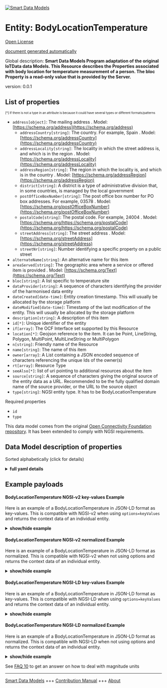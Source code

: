 <!-- 10-Header -->  
[![Smart Data Models](https://smartdatamodels.org/wp-content/uploads/2022/01/SmartDataModels_logo.png "Logo")](https://smartdatamodels.org)  
Entity: BodyLocationTemperature  
===============================<!-- /10-Header -->  
<!-- 15-License -->  
[Open License](https://github.com/smart-data-models//dataModel.OCF/blob/master/BodyLocationTemperature/LICENSE.md)  
[document generated automatically](https://docs.google.com/presentation/d/e/2PACX-1vTs-Ng5dIAwkg91oTTUdt8ua7woBXhPnwavZ0FxgR8BsAI_Ek3C5q97Nd94HS8KhP-r_quD4H0fgyt3/pub?start=false&loop=false&delayms=3000#slide=id.gb715ace035_0_60)  
<!-- /15-License -->  
<!-- 20-Description -->  
Global description: **Smart Data Models Program adaptation of the original IoTData data Models. This Resource describes the Properties associated with body location for temperature measurement of a person. The bloc Property is a read-only value that is provided by the Server.**  
version: 0.0.1  
<!-- /20-Description -->  
<!-- 30-PropertiesList -->  

## List of properties  

<sup><sub>[*] If there is not a type in an attribute is because it could have several types or different formats/patterns</sub></sup>  
- `address[object]`: The mailing address  . Model: [https://schema.org/address](https://schema.org/address)	- `addressCountry[string]`: The country. For example, Spain  . Model: [https://schema.org/addressCountry](https://schema.org/addressCountry)  
	- `addressLocality[string]`: The locality in which the street address is, and which is in the region  . Model: [https://schema.org/addressLocality](https://schema.org/addressLocality)  
	- `addressRegion[string]`: The region in which the locality is, and which is in the country  . Model: [https://schema.org/addressRegion](https://schema.org/addressRegion)  
	- `district[string]`: A district is a type of administrative division that, in some countries, is managed by the local government    
	- `postOfficeBoxNumber[string]`: The post office box number for PO box addresses. For example, 03578  . Model: [https://schema.org/postOfficeBoxNumber](https://schema.org/postOfficeBoxNumber)  
	- `postalCode[string]`: The postal code. For example, 24004  . Model: [https://schema.org/https://schema.org/postalCode](https://schema.org/https://schema.org/postalCode)  
	- `streetAddress[string]`: The street address  . Model: [https://schema.org/streetAddress](https://schema.org/streetAddress)  
	- `streetNr[string]`: Number identifying a specific property on a public street    
- `alternateName[string]`: An alternative name for this item  - `areaServed[string]`: The geographic area where a service or offered item is provided  . Model: [https://schema.org/Text](https://schema.org/Text)- `bloc[string]`: A list specific to temperature site  - `dataProvider[string]`: A sequence of characters identifying the provider of the harmonised data entity  - `dateCreated[date-time]`: Entity creation timestamp. This will usually be allocated by the storage platform  - `dateModified[date-time]`: Timestamp of the last modification of the entity. This will usually be allocated by the storage platform  - `description[string]`: A description of this item  - `id[*]`: Unique identifier of the entity  - `if[array]`: The OCF Interface set supported by this Resource  - `location[*]`: Geojson reference to the item. It can be Point, LineString, Polygon, MultiPoint, MultiLineString or MultiPolygon  - `n[string]`: Friendly name of the Resource  - `name[string]`: The name of this item  - `owner[array]`: A List containing a JSON encoded sequence of characters referencing the unique Ids of the owner(s)  - `rt[array]`: Resource Type  - `seeAlso[*]`: list of uri pointing to additional resources about the item  - `source[string]`: A sequence of characters giving the original source of the entity data as a URL. Recommended to be the fully qualified domain name of the source provider, or the URL to the source object  - `type[string]`: NGSI entity type. It has to be BodyLocationTemperature  <!-- /30-PropertiesList -->  
<!-- 35-RequiredProperties -->  
Required properties  
- `id`  - `type`  <!-- /35-RequiredProperties -->  
<!-- 40-RequiredProperties -->  
This data model comes from the original [Open Connectivity Foundation repository](https://github.com/openconnectivityfoundation/IoTDataModels). It has been extended to comply with NGSI requirements.  
<!-- /40-RequiredProperties -->  
<!-- 50-DataModelHeader -->  
## Data Model description of properties  
Sorted alphabetically (click for details)  
<!-- /50-DataModelHeader -->  
<!-- 60-ModelYaml -->  
<details><summary><strong>full yaml details</strong></summary>    
```yaml  
BodyLocationTemperature:    
  description: Smart Data Models Program adaptation of the original IoTData data Models. This Resource describes the Properties associated with body location for temperature measurement of a person. The bloc Property is a read-only value that is provided by the Server.    
  properties:    
    address:    
      description: The mailing address    
      properties:    
        addressCountry:    
          description: 'The country. For example, Spain'    
          type: string    
          x-ngsi:    
            model: https://schema.org/addressCountry    
            type: Property    
        addressLocality:    
          description: 'The locality in which the street address is, and which is in the region'    
          type: string    
          x-ngsi:    
            model: https://schema.org/addressLocality    
            type: Property    
        addressRegion:    
          description: 'The region in which the locality is, and which is in the country'    
          type: string    
          x-ngsi:    
            model: https://schema.org/addressRegion    
            type: Property    
        district:    
          description: 'A district is a type of administrative division that, in some countries, is managed by the local government'    
          type: string    
          x-ngsi:    
            type: Property    
        postOfficeBoxNumber:    
          description: 'The post office box number for PO box addresses. For example, 03578'    
          type: string    
          x-ngsi:    
            model: https://schema.org/postOfficeBoxNumber    
            type: Property    
        postalCode:    
          description: 'The postal code. For example, 24004'    
          type: string    
          x-ngsi:    
            model: https://schema.org/https://schema.org/postalCode    
            type: Property    
        streetAddress:    
          description: The street address    
          type: string    
          x-ngsi:    
            model: https://schema.org/streetAddress    
            type: Property    
        streetNr:    
          description: Number identifying a specific property on a public street    
          type: string    
          x-ngsi:    
            type: Property    
      type: object    
      x-ngsi:    
        model: https://schema.org/address    
        type: Property    
    alternateName:    
      description: An alternative name for this item    
      type: string    
      x-ngsi:    
        type: Property    
    areaServed:    
      description: The geographic area where a service or offered item is provided    
      type: string    
      x-ngsi:    
        model: https://schema.org/Text    
        type: Property    
    bloc:    
      description: A list specific to temperature site    
      enum:    
        - axillary    
        - body    
        - ear    
        - finger    
        - gitract    
        - mouth    
        - rectum    
        - toe    
        - tympanum    
      readOnly: true    
      type: string    
      x-ngsi:    
        type: Property    
    dataProvider:    
      description: A sequence of characters identifying the provider of the harmonised data entity    
      type: string    
      x-ngsi:    
        type: Property    
    dateCreated:    
      description: Entity creation timestamp. This will usually be allocated by the storage platform    
      format: date-time    
      type: string    
      x-ngsi:    
        type: Property    
    dateModified:    
      description: Timestamp of the last modification of the entity. This will usually be allocated by the storage platform    
      format: date-time    
      type: string    
      x-ngsi:    
        type: Property    
    description:    
      description: A description of this item    
      type: string    
      x-ngsi:    
        type: Property    
    id:    
      anyOf:    
        - description: Identifier format of any NGSI entity    
          maxLength: 256    
          minLength: 1    
          pattern: ^[\w\-\.\{\}\$\+\*\[\]`|~^@!,:\\]+$    
          type: string    
          x-ngsi:    
            type: Property    
        - description: Identifier format of any NGSI entity    
          format: uri    
          type: string    
          x-ngsi:    
            type: Property    
      description: Unique identifier of the entity    
      x-ngsi:    
        type: Property    
    if:    
      description: The OCF Interface set supported by this Resource    
      items:    
        enum:    
          - oic.if.s    
          - oic.if.baseline    
        maxLength: 64    
        type: string    
      minItems: 1    
      readOnly: true    
      type: array    
      uniqueItems: true    
      x-ngsi:    
        type: Property    
    location:    
      description: 'Geojson reference to the item. It can be Point, LineString, Polygon, MultiPoint, MultiLineString or MultiPolygon'    
      oneOf:    
        - description: Geojson reference to the item. Point    
          properties:    
            bbox:    
              items:    
                type: number    
              minItems: 4    
              type: array    
            coordinates:    
              items:    
                type: number    
              minItems: 2    
              type: array    
            type:    
              enum:    
                - Point    
              type: string    
          required:    
            - type    
            - coordinates    
          title: GeoJSON Point    
          type: object    
          x-ngsi:    
            type: GeoProperty    
        - description: Geojson reference to the item. LineString    
          properties:    
            bbox:    
              items:    
                type: number    
              minItems: 4    
              type: array    
            coordinates:    
              items:    
                items:    
                  type: number    
                minItems: 2    
                type: array    
              minItems: 2    
              type: array    
            type:    
              enum:    
                - LineString    
              type: string    
          required:    
            - type    
            - coordinates    
          title: GeoJSON LineString    
          type: object    
          x-ngsi:    
            type: GeoProperty    
        - description: Geojson reference to the item. Polygon    
          properties:    
            bbox:    
              items:    
                type: number    
              minItems: 4    
              type: array    
            coordinates:    
              items:    
                items:    
                  items:    
                    type: number    
                  minItems: 2    
                  type: array    
                minItems: 4    
                type: array    
              type: array    
            type:    
              enum:    
                - Polygon    
              type: string    
          required:    
            - type    
            - coordinates    
          title: GeoJSON Polygon    
          type: object    
          x-ngsi:    
            type: GeoProperty    
        - description: Geojson reference to the item. MultiPoint    
          properties:    
            bbox:    
              items:    
                type: number    
              minItems: 4    
              type: array    
            coordinates:    
              items:    
                items:    
                  type: number    
                minItems: 2    
                type: array    
              type: array    
            type:    
              enum:    
                - MultiPoint    
              type: string    
          required:    
            - type    
            - coordinates    
          title: GeoJSON MultiPoint    
          type: object    
          x-ngsi:    
            type: GeoProperty    
        - description: Geojson reference to the item. MultiLineString    
          properties:    
            bbox:    
              items:    
                type: number    
              minItems: 4    
              type: array    
            coordinates:    
              items:    
                items:    
                  items:    
                    type: number    
                  minItems: 2    
                  type: array    
                minItems: 2    
                type: array    
              type: array    
            type:    
              enum:    
                - MultiLineString    
              type: string    
          required:    
            - type    
            - coordinates    
          title: GeoJSON MultiLineString    
          type: object    
          x-ngsi:    
            type: GeoProperty    
        - description: Geojson reference to the item. MultiLineString    
          properties:    
            bbox:    
              items:    
                type: number    
              minItems: 4    
              type: array    
            coordinates:    
              items:    
                items:    
                  items:    
                    items:    
                      type: number    
                    minItems: 2    
                    type: array    
                  minItems: 4    
                  type: array    
                type: array    
              type: array    
            type:    
              enum:    
                - MultiPolygon    
              type: string    
          required:    
            - type    
            - coordinates    
          title: GeoJSON MultiPolygon    
          type: object    
          x-ngsi:    
            type: GeoProperty    
      x-ngsi:    
        type: GeoProperty    
    n:    
      description: Friendly name of the Resource    
      maxLength: 64    
      readOnly: true    
      type: string    
      x-ngsi:    
        type: Property    
    name:    
      description: The name of this item    
      type: string    
      x-ngsi:    
        type: Property    
    owner:    
      description: A List containing a JSON encoded sequence of characters referencing the unique Ids of the owner(s)    
      items:    
        anyOf:    
          - description: Identifier format of any NGSI entity    
            maxLength: 256    
            minLength: 1    
            pattern: ^[\w\-\.\{\}\$\+\*\[\]`|~^@!,:\\]+$    
            type: string    
            x-ngsi:    
              type: Property    
          - description: Identifier format of any NGSI entity    
            format: uri    
            type: string    
            x-ngsi:    
              type: Property    
        description: Unique identifier of the entity    
        x-ngsi:    
          type: Property    
      type: array    
      x-ngsi:    
        type: Property    
    rt:    
      description: Resource Type    
      items:    
        enum:    
          - oic.r.body.location.temperature    
        maxLength: 64    
        type: string    
      minItems: 1    
      readOnly: true    
      type: array    
      uniqueItems: true    
      x-ngsi:    
        type: Property    
    seeAlso:    
      description: list of uri pointing to additional resources about the item    
      oneOf:    
        - items:    
            format: uri    
            type: string    
          minItems: 1    
          type: array    
        - format: uri    
          type: string    
      x-ngsi:    
        type: Property    
    source:    
      description: 'A sequence of characters giving the original source of the entity data as a URL. Recommended to be the fully qualified domain name of the source provider, or the URL to the source object'    
      type: string    
      x-ngsi:    
        type: Property    
    type:    
      description: NGSI entity type. It has to be BodyLocationTemperature    
      enum:    
        - BodyLocationTemperature    
      type: string    
      x-ngsi:    
        type: Property    
  required:    
    - id    
    - type    
  type: object    
  x-derived-from: https://github.com/OpenInterConnect/IoTDataModels/blob/master/BodyLocationTemperatureResURI.swagger.json    
  x-disclaimer: 'Redistribution and use in source and binary forms, with or without modification, are permitted  provided that the license conditions are met. Copyleft (c) 2022 Contributors to Smart Data Models Program'    
  x-license-url: https://github.com/smart-data-models/dataModel.OCF/blob/master/BodyLocationTemperature/LICENSE.md    
  x-model-schema: https://smart-data-models.github.io/dataModel.IoTDataModels/BodyLocationTemperature/schema.json    
  x-model-tags: OCF    
  x-version: 0.0.1    
```  
</details>    
<!-- /60-ModelYaml -->  
<!-- 70-MiddleNotes -->  
<!-- /70-MiddleNotes -->  
<!-- 80-Examples -->  
## Example payloads    
#### BodyLocationTemperature NGSI-v2 key-values Example    
Here is an example of a BodyLocationTemperature in JSON-LD format as key-values. This is compatible with NGSI-v2 when  using `options=keyValues` and returns the context data of an individual entity.  
<details><summary><strong>show/hide example</strong></summary>    
```json  
{  
    "id": "urn:ngsi-ld:BodyLocationTemperature:id:OJOU:20990699",  
    "dateCreated": "1989-08-03T16:46:41Z",  
    "dateModified": "2000-09-28T16:40:46Z",  
    "source": "Natural machine art Mr anyone allow. Way can each get thank inside. Find fall feeling interest here even particular account.",  
    "name": "Boy crime soldier position boy how. People propert",  
    "alternateName": "Movement wonder security. Into fish life season sometimes. Prove trial value give in.",  
    "description": "Federal entire occur. Now best return. Provide certain type nor check.",  
    "dataProvider": "Floor week authority. Very people play fact ten discuss. Western often pa",  
    "owner": [  
        "urn:ngsi-ld:BodyLocationTemperature:items:DQNB:28110612",  
        "urn:ngsi-ld:BodyLocationTemperature:items:UYGQ:39785325"  
    ],  
    "seeAlso": [  
        "urn:ngsi-ld:BodyLocationTemperature:items:WRKH:23444925"  
    ],  
    "location": {  
        "type": "Point",  
        "coordinates": [  
            87.0870265,  
            8.704007  
        ]  
    },  
    "address": {  
        "streetAddress": "Do past na",  
        "addressLocality": "Allow order design difference. Industr",  
        "addressRegion": "Note doctor table cover partner director five. Building tell kid affect including yeah actually. Require white because boy",  
        "addressCountry": "College before character popular activity. Dream involve level crime structure customer toward.",  
        "postalCode": "Art tax medical out finish too method across. Physical board car quickly. Individual level expect material coach.",  
        "postOfficeBoxNumber": "Unit cultural participant speech nation sign teacher. Ground never west ",  
        "streetNr": "Field minute as final card. Expect occur decide affect.",  
        "district": "Treat put buy. Help stop federal son. Spend full police out away hair."  
    },  
    "areaServed": "Hospital may two. Orde",  
    "rt": [  
        "oic.r.body.location.temperature"  
    ],  
    "bloc": "toe",  
    "n": "Hour ",  
    "if": [  
        "oic.if.s"  
    ],  
    "type": "BodyLocationTemperature"  
}  
```  
</details>  
#### BodyLocationTemperature NGSI-v2 normalized Example    
Here is an example of a BodyLocationTemperature in JSON-LD format as normalized. This is compatible with NGSI-v2 when not using options and returns the context data of an individual entity.  
<details><summary><strong>show/hide example</strong></summary>    
```json  
{  
    "id": "urn:ngsi-ld:BodyLocationTemperature:id:OJOU:20990699",  
    "dateCreated": {  
        "type": "DateTime",  
        "value": "1989-08-03T16:46:41Z"  
    },  
    "dateModified": {  
        "type": "DateTime",  
        "value": "2000-09-28T16:40:46Z"  
    },  
    "source": {  
        "type": "Text",  
        "value": "Natural machine art Mr anyone allow. Way can each get thank inside. Find fall feeling interest here even particular account."  
    },  
    "name": {  
        "type": "Text",  
        "value": "Boy crime soldier position boy how. People propert"  
    },  
    "alternateName": {  
        "type": "Text",  
        "value": "Movement wonder security. Into fish life season sometimes. Prove trial value give in."  
    },  
    "description": {  
        "type": "Text",  
        "value": "Federal entire occur. Now best return. Provide certain type nor check."  
    },  
    "dataProvider": {  
        "type": "Text",  
        "value": "Floor week authority. Very people play fact ten discuss. Western often pa"  
    },  
    "owner": {  
        "type": "StructuredValue",  
        "value": [  
            "urn:ngsi-ld:BodyLocationTemperature:items:DQNB:28110612",  
            "urn:ngsi-ld:BodyLocationTemperature:items:UYGQ:39785325"  
        ]  
    },  
    "seeAlso": {  
        "type": "StructuredValue",  
        "value": [  
            "urn:ngsi-ld:BodyLocationTemperature:items:WRKH:23444925"  
        ]  
    },  
    "location": {  
        "type": "geo:json",  
        "value": {  
            "type": "Point",  
            "coordinates": [  
                87.0870265,  
                8.704007  
            ]  
        }  
    },  
    "address": {  
        "type": "StructuredValue",  
        "value": {  
            "streetAddress": "Do past na",  
            "addressLocality": "Allow order design difference. Industr",  
            "addressRegion": "Note doctor table cover partner director five. Building tell kid affect including yeah actually. Require white because boy",  
            "addressCountry": "College before character popular activity. Dream involve level crime structure customer toward.",  
            "postalCode": "Art tax medical out finish too method across. Physical board car quickly. Individual level expect material coach.",  
            "postOfficeBoxNumber": "Unit cultural participant speech nation sign teacher. Ground never west ",  
            "streetNr": "Field minute as final card. Expect occur decide affect.",  
            "district": "Treat put buy. Help stop federal son. Spend full police out away hair."  
        }  
    },  
    "areaServed": {  
        "type": "Text",  
        "value": "Hospital may two. Orde"  
    },  
    "rt": {  
        "type": "StructuredValue",  
        "value": [  
            "oic.r.body.location.temperature"  
        ]  
    },  
    "bloc": {  
        "type": "Text",  
        "value": "toe"  
    },  
    "n": {  
        "type": "Text",  
        "value": "Hour "  
    },  
    "if": {  
        "type": "StructuredValue",  
        "value": [  
            "oic.if.s"  
        ]  
    },  
    "type": "BodyLocationTemperature"  
}  
```  
</details>  
#### BodyLocationTemperature NGSI-LD key-values Example    
Here is an example of a BodyLocationTemperature in JSON-LD format as key-values. This is compatible with NGSI-LD when  using `options=keyValues` and returns the context data of an individual entity.  
<details><summary><strong>show/hide example</strong></summary>    
```json  
{  
    "id": "urn:ngsi-ld:BodyLocationTemperature:id:OJOU:20990699",  
    "dateCreated": "1989-08-03T16:46:41Z",  
    "dateModified": "2000-09-28T16:40:46Z",  
    "source": "Natural machine art Mr anyone allow. Way can each get thank inside. Find fall feeling interest here even particular account.",  
    "name": "Boy crime soldier position boy how. People propert",  
    "alternateName": "Movement wonder security. Into fish life season sometimes. Prove trial value give in.",  
    "description": "Federal entire occur. Now best return. Provide certain type nor check.",  
    "dataProvider": "Floor week authority. Very people play fact ten discuss. Western often pa",  
    "owner": [  
        "urn:ngsi-ld:BodyLocationTemperature:items:DQNB:28110612",  
        "urn:ngsi-ld:BodyLocationTemperature:items:UYGQ:39785325"  
    ],  
    "seeAlso": [  
        "urn:ngsi-ld:BodyLocationTemperature:items:WRKH:23444925"  
    ],  
    "location": {  
        "type": "Point",  
        "coordinates": [  
            87.0870265,  
            8.704007  
        ]  
    },  
    "address": {  
        "streetAddress": "Do past na",  
        "addressLocality": "Allow order design difference. Industr",  
        "addressRegion": "Note doctor table cover partner director five. Building tell kid affect including yeah actually. Require white because boy",  
        "addressCountry": "College before character popular activity. Dream involve level crime structure customer toward.",  
        "postalCode": "Art tax medical out finish too method across. Physical board car quickly. Individual level expect material coach.",  
        "postOfficeBoxNumber": "Unit cultural participant speech nation sign teacher. Ground never west ",  
        "streetNr": "Field minute as final card. Expect occur decide affect.",  
        "district": "Treat put buy. Help stop federal son. Spend full police out away hair."  
    },  
    "areaServed": "Hospital may two. Orde",  
    "rt": [  
        "oic.r.body.location.temperature"  
    ],  
    "bloc": "toe",  
    "n": "Hour ",  
    "if": [  
        "oic.if.s"  
    ],  
    "type": "BodyLocationTemperature",  
    "@context": [  
        "https://smartdatamodels.org/context.jsonld"  
    ]  
}  
```  
</details>  
#### BodyLocationTemperature NGSI-LD normalized Example    
Here is an example of a BodyLocationTemperature in JSON-LD format as normalized. This is compatible with NGSI-LD when not using options and returns the context data of an individual entity.  
<details><summary><strong>show/hide example</strong></summary>    
```json  
{  
    "id": "urn:ngsi-ld:BodyLocationTemperature:id:OJOU:20990699",  
    "dateCreated": {  
        "type": "Property",  
        "value": {  
            "@type": "DateTime",  
            "@value": "1989-08-03T16:46:41Z"  
        }  
    },  
    "dateModified": {  
        "type": "Property",  
        "value": {  
            "@type": "DateTime",  
            "@value": "2000-09-28T16:40:46Z"  
        }  
    },  
    "source": {  
        "type": "Property",  
        "value": "Natural machine art Mr anyone allow. Way can each get thank inside. Find fall feeling interest here even particular account."  
    },  
    "name": {  
        "type": "Property",  
        "value": "Boy crime soldier position boy how. People propert"  
    },  
    "alternateName": {  
        "type": "Property",  
        "value": "Movement wonder security. Into fish life season sometimes. Prove trial value give in."  
    },  
    "description": {  
        "type": "Property",  
        "value": "Federal entire occur. Now best return. Provide certain type nor check."  
    },  
    "dataProvider": {  
        "type": "Property",  
        "value": "Floor week authority. Very people play fact ten discuss. Western often pa"  
    },  
    "owner": {  
        "type": "Property",  
        "value": [  
            "urn:ngsi-ld:BodyLocationTemperature:items:DQNB:28110612",  
            "urn:ngsi-ld:BodyLocationTemperature:items:UYGQ:39785325"  
        ]  
    },  
    "seeAlso": {  
        "type": "Property",  
        "value": [  
            "urn:ngsi-ld:BodyLocationTemperature:items:WRKH:23444925"  
        ]  
    },  
    "location": {  
        "type": "GeoProperty",  
        "value": {  
            "type": "Point",  
            "coordinates": [  
                87.0870265,  
                8.704007  
            ]  
        }  
    },  
    "address": {  
        "type": "Property",  
        "value": {  
            "streetAddress": "Do past na",  
            "addressLocality": "Allow order design difference. Industr",  
            "addressRegion": "Note doctor table cover partner director five. Building tell kid affect including yeah actually. Require white because boy",  
            "addressCountry": "College before character popular activity. Dream involve level crime structure customer toward.",  
            "postalCode": "Art tax medical out finish too method across. Physical board car quickly. Individual level expect material coach.",  
            "postOfficeBoxNumber": "Unit cultural participant speech nation sign teacher. Ground never west ",  
            "streetNr": "Field minute as final card. Expect occur decide affect.",  
            "district": "Treat put buy. Help stop federal son. Spend full police out away hair."  
        }  
    },  
    "areaServed": {  
        "type": "Property",  
        "value": "Hospital may two. Orde"  
    },  
    "rt": {  
        "type": "Property",  
        "value": [  
            "oic.r.body.location.temperature"  
        ]  
    },  
    "bloc": {  
        "type": "Property",  
        "value": "toe"  
    },  
    "n": {  
        "type": "Property",  
        "value": "Hour "  
    },  
    "if": {  
        "type": "Property",  
        "value": [  
            "oic.if.s"  
        ]  
    },  
    "type": "BodyLocationTemperature",  
    "@context": [  
        "https://smartdatamodels.org/context.jsonld"  
    ]  
}  
```  
</details><!-- /80-Examples -->  
<!-- 90-FooterNotes -->  
<!-- /90-FooterNotes -->  
<!-- 95-Units -->  
See [FAQ 10](https://smartdatamodels.org/index.php/faqs/) to get an answer on how to deal with magnitude units  
<!-- /95-Units -->  
<!-- 97-LastFooter -->  
---  
[Smart Data Models](https://smartdatamodels.org) +++ [Contribution Manual](https://bit.ly/contribution_manual) +++ [About](https://bit.ly/Introduction_SDM)<!-- /97-LastFooter -->  
